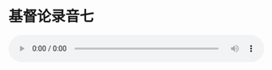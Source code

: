 # 基督论录音七

<audio style="width: 100%;" preload="false" controls controlslist="nodownload"><source src="//cdn.wechat.edu.pl/audio/mp3/old/27398.mp3" type="audio/mpeg">Your browser does not support the audio element.</audio>


